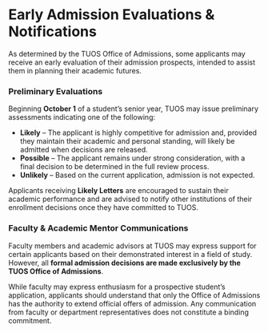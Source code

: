 # **Early Admission Evaluations & Notifications**

As determined by the TUOS Office of Admissions, some applicants may receive an early evaluation of their admission prospects, intended to assist them in planning their academic futures.

### **Preliminary Evaluations**

Beginning **October 1** of a student’s senior year, TUOS may issue preliminary assessments indicating one of the following:

- **Likely** – The applicant is highly competitive for admission and, provided they maintain their academic and personal standing, will likely be admitted when decisions are released.
- **Possible** – The applicant remains under strong consideration, with a final decision to be determined in the full review process.
- **Unlikely** – Based on the current application, admission is not expected.

Applicants receiving **Likely Letters** are encouraged to sustain their academic performance and are advised to notify other institutions of their enrollment decisions once they have committed to TUOS.

### **Faculty & Academic Mentor Communications**

Faculty members and academic advisors at TUOS may express support for certain applicants based on their demonstrated interest in a field of study. However, all **formal admission decisions are made exclusively by the TUOS Office of Admissions**.

While faculty may express enthusiasm for a prospective student’s application, applicants should understand that only the Office of Admissions has the authority to extend official offers of admission. Any communication from faculty or department representatives does not constitute a binding commitment.